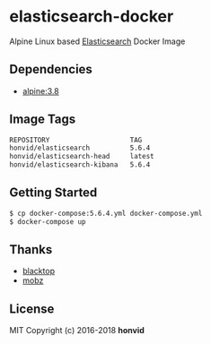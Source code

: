 # elasticsearch-docker

Alpine Linux based [Elasticsearch](https://www.elastic.co/products/elasticsearch) Docker Image

## Dependencies

- [alpine:3.8](https://hub.docker.com/_/alpine/)

## Image Tags

```bash
REPOSITORY                    TAG
honvid/elasticsearch          5.6.4
honvid/elasticsearch-head     latest
honvid/elasticsearch-kibana   5.6.4
```

## Getting Started

```bash
$ cp docker-compose:5.6.4.yml docker-compose.yml
$ docker-compose up
```

## Thanks

- [blacktop](https://github.com/blacktop)
- [mobz](https://github.com/mobz/elasticsearch-head)

## License

MIT Copyright (c) 2016-2018 **honvid**